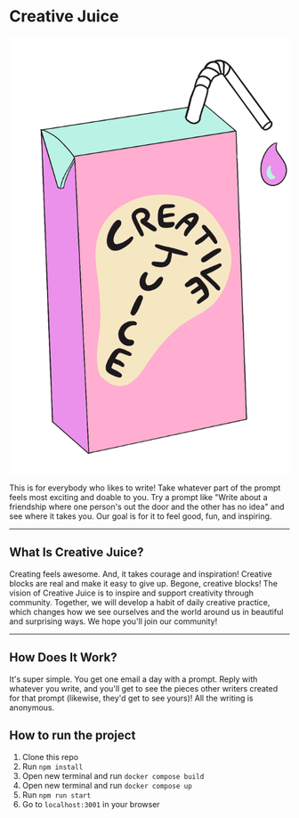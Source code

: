 # Creative Juice

<img src="https://github.com/Andrew32A/creative-juice/blob/main/src/images/cj-logo.jpg" align="center">

This is for everybody who likes to write! Take whatever part of the prompt feels most exciting and doable to you. Try a prompt like "Write about a friendship where one person's out the door and the other has no idea" and see where it takes you. Our goal is for it to feel good, fun, and inspiring.

---

## What Is Creative Juice?

Creating feels awesome. And, it takes courage and inspiration! Creative blocks are real and make it easy to give up. Begone, creative blocks! The vision of Creative Juice is to inspire and support creativity through community. Together, we will develop a habit of daily creative practice, which changes how we see ourselves and the world around us in beautiful and surprising ways. We hope you'll join our community!

---

## How Does It Work?

It's super simple. You get one email a day with a prompt. Reply with whatever you write, and you'll get to see the pieces other writers created for that prompt (likewise, they'd get to see yours)! All the writing is anonymous.

## How to run the project

1. Clone this repo
2. Run `npm install`
3. Open new terminal and run `docker compose build`
4. Open new terminal and run `docker compose up`
5. Run `npm run start`
6. Go to `localhost:3001` in your browser
